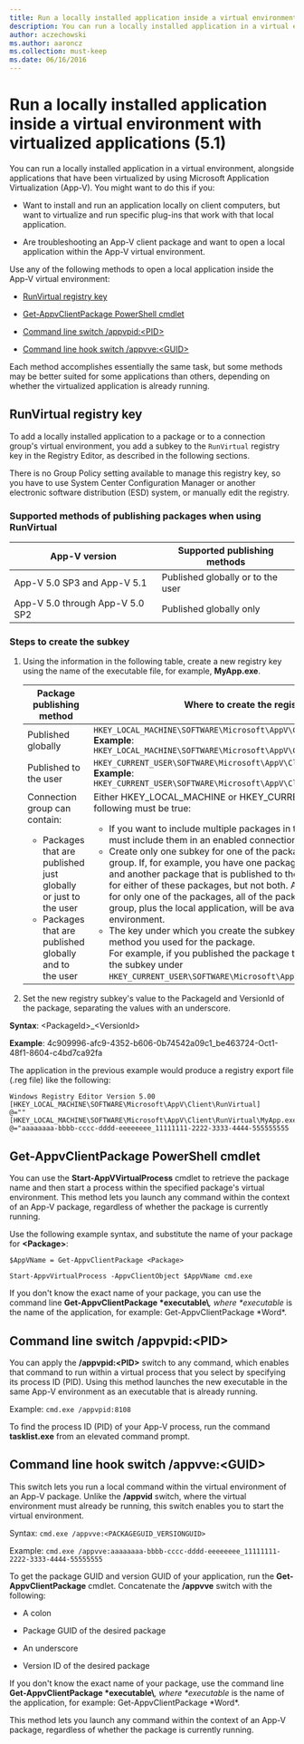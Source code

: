 ```yaml
---
title: Run a locally installed application inside a virtual environment with virtualized applications (5.1)
description: You can run a locally installed application in a virtual environment, alongside applications that have been virtualized by using Microsoft Application Virtualization (App-V) 5.1.
author: aczechowski
ms.author: aaroncz
ms.collection: must-keep
ms.date: 06/16/2016
---
```


# Run a locally installed application inside a virtual environment with virtualized applications (5.1)

You can run a locally installed application in a virtual environment, alongside applications that have been virtualized by using Microsoft Application Virtualization (App-V). You might want to do this if you:

- Want to install and run an application locally on client computers, but want to virtualize and run specific plug-ins that work with that local application.

- Are troubleshooting an App-V client package and want to open a local application within the App-V virtual environment.

Use any of the following methods to open a local application inside the App-V virtual environment:

- [RunVirtual registry key](#bkmk-runvirtual-regkey)

- [Get-AppvClientPackage PowerShell cmdlet](#bkmk-get-appvclientpackage-posh)

- [Command line switch /appvpid:&lt;PID&gt;](#bkmk-cl-switch-appvpid)

- [Command line hook switch /appvve:&lt;GUID&gt;](#bkmk-cl-hook-switch-appvve)

Each method accomplishes essentially the same task, but some methods may be better suited for some applications than others, depending on whether the virtualized application is already running.

## <a href="" id="bkmk-runvirtual-regkey"></a>RunVirtual registry key

To add a locally installed application to a package or to a connection group's virtual environment, you add a subkey to the `RunVirtual` registry key in the Registry Editor, as described in the following sections.

There is no Group Policy setting available to manage this registry key, so you have to use System Center Configuration Manager or another electronic software distribution (ESD) system, or manually edit the registry.

### <a href="" id="bkmk-"></a>Supported methods of publishing packages when using RunVirtual

| App-V version                | Supported publishing methods       |
|------------------------------|-------------------------------------|
| App-V 5.0 SP3 and App-V 5.1  | Published globally or to the user  |
| App-V 5.0 through App-V 5.0 SP2 | Published globally only            |

### Steps to create the subkey

1.  Using the information in the following table, create a new registry key using the name of the executable file, for example, **MyApp.exe**.

    | Package publishing method | Where to create the registry key |
    |---------------------------|----------------------------------|
    | Published globally        | `HKEY_LOCAL_MACHINE\SOFTWARE\Microsoft\AppV\Client\RunVirtual`<br>**Example**: `HKEY_LOCAL_MACHINE\SOFTWARE\Microsoft\AppV\Client\RunVirtual\MyApp.exe` |
    | Published to the user     | `HKEY_CURRENT_USER\SOFTWARE\Microsoft\AppV\Client\RunVirtual`<br>**Example**: `HKEY_CURRENT_USER\SOFTWARE\Microsoft\AppV\Client\RunVirtual\MyApp.exe` |
    | Connection group can contain: <ul><li>Packages that are published just globally or just to the user</li><li>Packages that are published globally and to the user</li></ul> | Either HKEY_LOCAL_MACHINE or HKEY_CURRENT_USER key, but all of the following must be true: <ul><li>If you want to include multiple packages in the virtual environment, you must include them in an enabled connection group.</li><li>Create only one subkey for one of the packages in the connection group. If, for example, you have one package that is published globally, and another package that is published to the user, you create a subkey for either of these packages, but not both. Although you create a subkey for only one of the packages, all of the packages in the connection group, plus the local application, will be available in the virtual environment.</li><li>The key under which you create the subkey must match the publishing method you used for the package.<br>For example, if you published the package to the user, you must create the subkey under `HKEY_CURRENT_USER\SOFTWARE\Microsoft\AppV\Client\RunVirtual`.</li></ul> |

2.  Set the new registry subkey's value to the PackageId and VersionId of the package, separating the values with an underscore.

  **Syntax**: &lt;PackageId&gt;\_&lt;VersionId&gt;

  **Example**: 4c909996-afc9-4352-b606-0b74542a09c1\_be463724-Oct1-48f1-8604-c4bd7ca92fa

  The application in the previous example would produce a registry export file (.reg file) like the following:

  ``` syntax
  Windows Registry Editor Version 5.00
  [HKEY_LOCAL_MACHINE\SOFTWARE\Microsoft\AppV\Client\RunVirtual]
  @=""
  [HKEY_LOCAL_MACHINE\SOFTWARE\Microsoft\AppV\Client\RunVirtual\MyApp.exe]
  @="aaaaaaaa-bbbb-cccc-dddd-eeeeeeee_11111111-2222-3333-4444-555555555
  ```

## <a href="" id="bkmk-get-appvclientpackage-posh"></a>Get-AppvClientPackage PowerShell cmdlet

You can use the **Start-AppVVirtualProcess** cmdlet to retrieve the package name and then start a process within the specified package's virtual environment. This method lets you launch any command within the context of an App-V package, regardless of whether the package is currently running.

Use the following example syntax, and substitute the name of your package for **&lt;Package&gt;**:

`$AppVName = Get-AppvClientPackage <Package>`

`Start-AppvVirtualProcess -AppvClientObject $AppVName cmd.exe`

If you don't know the exact name of your package, you can use the command line **Get-AppvClientPackage \*executable\\**<em>, where **executable</em>* is the name of the application, for example: Get-AppvClientPackage \*Word\*.

## <a href="" id="bkmk-cl-switch-appvpid"></a>Command line switch /appvpid:&lt;PID&gt;

You can apply the **/appvpid:&lt;PID&gt;** switch to any command, which enables that command to run within a virtual process that you select by specifying its process ID (PID). Using this method launches the new executable in the same App-V environment as an executable that is already running.

Example: `cmd.exe /appvpid:8108`

To find the process ID (PID) of your App-V process, run the command **tasklist.exe** from an elevated command prompt.

## <a href="" id="bkmk-cl-hook-switch-appvve"></a>Command line hook switch /appvve:&lt;GUID&gt;

This switch lets you run a local command within the virtual environment of an App-V package. Unlike the **/appvid** switch, where the virtual environment must already be running, this switch enables you to start the virtual environment.

Syntax: `cmd.exe /appvve:<PACKAGEGUID_VERSIONGUID>`

Example: `cmd.exe /appvve:aaaaaaaa-bbbb-cccc-dddd-eeeeeeee_11111111-2222-3333-4444-55555555`

To get the package GUID and version GUID of your application, run the **Get-AppvClientPackage** cmdlet. Concatenate the **/appvve** switch with the following:

- A colon

- Package GUID of the desired package

- An underscore

- Version ID of the desired package

If you don't know the exact name of your package, use the command line **Get-AppvClientPackage \*executable\\**<em>, where **executable</em>* is the name of the application, for example: Get-AppvClientPackage \*Word\*.

This method lets you launch any command within the context of an App-V package, regardless of whether the package is currently running.
